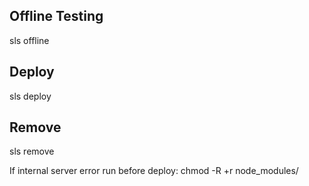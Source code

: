 Offline Testing
---------------

sls offline


Deploy
------

sls deploy


Remove
------

sls remove


If internal server error run before deploy:
chmod -R +r node_modules/
